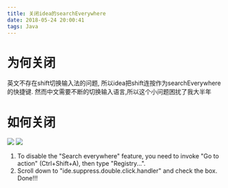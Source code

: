 ```yaml
---
title: 关闭idea的searchEverywhere
date: 2018-05-24 20:00:41
tags: Java
---
```

# 为何关闭
英文不存在shift切换输入法的问题, 所以idea把shift连按作为searchEverywhere的快捷键. 然而中文需要不断的切换输入语言,所以这个小问题困扰了我大半年
# 如何关闭
![](https://i.stack.imgur.com/thuZP.png)
![](https://i.stack.imgur.com/v59wL.png)
1. To disable the "Search everywhere" feature, you need to invoke "Go to action" (Ctrl+Shift+A), then type "Registry...".
2. Scroll down to "ide.suppress.double.click.handler" and check the box.
Done!!!